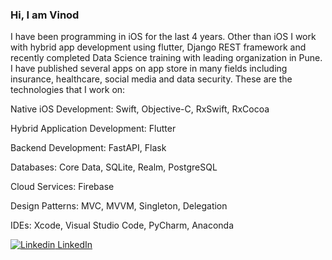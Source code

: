 ### Hi, I am Vinod

I have been programming in iOS for the last 4 years. Other than iOS I work with hybrid app development using flutter, Django REST framework and recently completed Data Science training with leading organization in Pune. I have published several apps on app store in many fields including insurance, healthcare, social media and data security.
These are the technologies that I work on:

Native iOS Development: Swift, Objective-C, RxSwift, RxCocoa

Hybrid Application Development: Flutter

Backend Development: FastAPI, Flask

Databases: Core Data, SQLite, Realm, PostgreSQL

Cloud Services: Firebase

Design Patterns: MVC, MVVM, Singleton, Delegation

IDEs: Xcode, Visual Studio Code, PyCharm, Anaconda

[![Linkedin](https://i.stack.imgur.com/gVE0j.png) LinkedIn](www.linkedin.com/in/vinod-jagtap)
